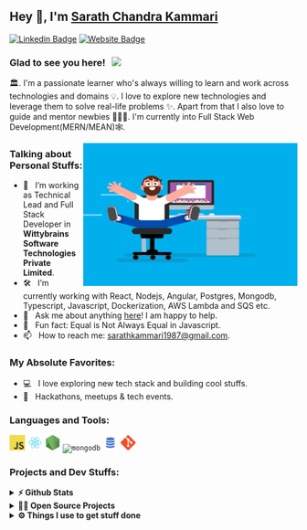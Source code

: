 ## Hey 👋, I'm [Sarath Chandra Kammari](https://github.com/sarath-fsd)

[![Linkedin Badge](https://img.shields.io/badge/-LinkedIn-0e76a8?style=flat-square&logo=Linkedin&logoColor=white)](https://www.linkedin.com/in/sarathkammari/)
[![Website Badge](https://img.shields.io/badge/Website-3b5998?style=flat-square&logo=google-chrome&logoColor=white)](https://github.com/sarath-fsd)

### Glad to see you here! &nbsp; ![](https://visitor-badge.glitch.me/badge?page_id=sarath-fsd.sarath-fsd&style=flat-square&color=0088cc)

 🏛. I'm a passionate learner who's always willing to learn and work across technologies and domains 💡. I love to explore new technologies and leverage them to solve real-life problems ✨. Apart from that I also love to guide and mentor newbies 👨🏻‍💻. I'm currently into Full Stack Web Development(MERN/MEAN)🕸️.

<img align="right" height="250" width="375" alt="" src="https://github.com/sarath-fsd/sarath-fsd/blob/main/images/coder.gif" />

### Talking about Personal Stuffs:

- 🚀 &nbsp; I’m working as Technical Lead and Full Stack Developer in <b>Wittybrains Software Technologies Private Limited</b>.
- 🛠 &nbsp; I’m currently working with React, Nodejs, Angular, Postgres, Mongodb, Typescript, Javascript, Dockerization, AWS Lambda and SQS etc.
- 💬 &nbsp; Ask me about anything [here](https://www.linkedin.com/in/sarathkammari)! I am happy to help.
- 👾 &nbsp; Fun fact: Equal is Not Always Equal in Javascript.
- 📫 &nbsp; How to reach me: sarathkammari1987@gmail.com.

### My Absolute Favorites:

- 💻 &nbsp; I love exploring new tech stack and building cool stuffs.
- 🍕 &nbsp; Hackathons, meetups & tech events.

### Languages and Tools:
<code><img height="27" src="https://raw.githubusercontent.com/github/explore/80688e429a7d4ef2fca1e82350fe8e3517d3494d/topics/javascript/javascript.png" alt="javascript"></code>
<code><img height="27" src="https://raw.githubusercontent.com/github/explore/80688e429a7d4ef2fca1e82350fe8e3517d3494d/topics/react/react.png" alt="react"></code>
<code><img height="27" src="https://raw.githubusercontent.com/github/explore/80688e429a7d4ef2fca1e82350fe8e3517d3494d/topics/nodejs/nodejs.png" alt="nodejs"></code>
<code><img height="27" src="https://encrypted-tbn0.gstatic.com/images?q=tbn%3AANd9GcSTTzPAw-55ssm1Im594xYZ9eRQu2JylrkYLg&usqp=CAU" alt="mongodb"></code>
<code><img height="27" src="https://raw.githubusercontent.com/github/explore/80688e429a7d4ef2fca1e82350fe8e3517d3494d/topics/sql/sql.png" alt="sql"></code>
<code><img height="27" src="https://raw.githubusercontent.com/devicons/devicon/master/icons/git/git-original.svg" alt="git"></code>

### Projects and Dev Stuffs:

<details>	
  <summary><b>⚡ Github Stats</b></summary>

<img height="180em" src="https://github-readme-stats.vercel.app/api?username=sarathkammari&show_icons=true&hide_border=true&&count_private=true&include_all_commits=true" />
<img height="180em" src="https://github-readme-stats.vercel.app/api/top-langs/?username=sarathkammari&exclude_repo=KNN-Image-Classification&show_icons=true&hide_border=true&layout=compact&langs_count=8"/>
</details>

<details>
  <summary><b>🧑‍🚀 Open Source Projects</b></summary>

  <br />
  <table>
    <thead align="center">
      <tr border: none;>
        <td><b>💻 Projects</b></td>
        <td><b>🌟 Stars</b></td>
        <td><b>🍴 Forks</b></td>
        <td><b>🐛 Issues</b></td>
        <td><b>🔔 Pull Requests</b></td>
        <td><b>👨‍💻 Language</b></td>
      </tr>
    </thead>
  </table>
  <br />
</details>

<details>
  <br />
  <summary><b>⚙️ Things I use to get stuff done</b></summary>
  	<ul>  	    	    
	  <li><b>Code Editor:</b> VSCode - The best editor out there.</li>
  	  <li><b>Browser: </b> Chrome Developer Edition</li>	    	    	    	    
	</ul>
</details>

#
<!--
<div align="center">

### Show some ❤️ to Sarath Chandra Kammari by starring some of the repositories!

</div>
-->

